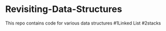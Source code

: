 # Revisiting-Data-Structures
This repo contains code for various data structures
#1Linked List
#2stacks
